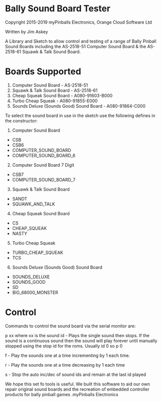 # Bally Sound Board Tester

Copyright 2015-2019 myPinballs Electronics, Orange Cloud Software Ltd

Written by Jim Askey

A Library and Sketch to allow control and testing of a range of Bally Pinball Sound Boards including the AS-2518-51 Computer Sound Board & the AS-2518-61 Squawk & Talk Sound Board.

# Boards Supported

1) Computer Sound Board - AS-2518-51
2) Squawk & Talk Sound Board - AS-2518-61
3) Cheap Squeak Sound Board - A080-91603-B000
4) Turbo Cheap Squeak - A080-91855-E000
5) Sounds Deluxe (Sounds Good) Sound Board - A080-91864-C000


To select the sound board in use in the sketch use the following defines in the constructor:

1) Computer Sound Board

- CSB
- CSB6
- COMPUTER_SOUND_BOARD
- COMPUTER_SOUND_BOARD_6

2) Computer Sound Board 7 Digit

- CSB7
- COMPUTER_SOUND_BOARD_7

3) Squawk & Talk Sound Board

- SANDT
- SQUAWK_AND_TALK

4) Cheap Squeak Sound Board

- CS
- CHEAP_SQUEAK
- NASTY

5) Turbo Cheap Squeak

- TURBO_CHEAP_SQUEAK
- TCS

6) Sounds Deluxe (Sounds Good) Sound Board

- SOUNDS_DELUXE
- SOUNDS_GOOD
- SD
- BIG_68000_MONSTER


# Control

Commands to control the sound board via the serial monitor are:

p xx where xx is the sound id - Plays the single sound then stops. If the sound is a continuous sound then the sound will play forever until manually stopped using the stop id for the roms. Usually id 0 so p 0

f - Play the sounds one at a time incrementing by 1 each time.

r - Play the sounds one at a time decreasing by 1 each time

s - Stop the auto inc/dec of sound ids and remain at the last id played


We hope this set fo tools is useful. We built this software to aid our own repair original sound boards and the recreation of embedded controller products for bally pinball games .myPinballs Electronics
